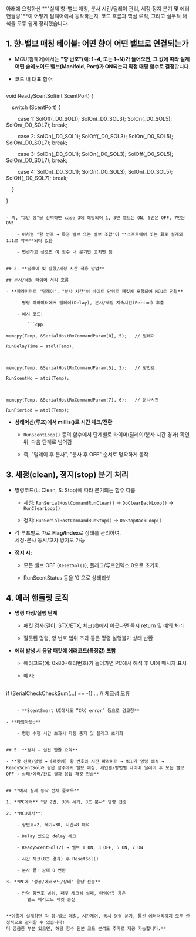 아래에 요청하신 **"실제 향-밸브 매칭, 분사 시간/딜레이 관리, 세정·정지 분기 및 에러 핸들링"**이 어떻게 펌웨어에서 동작하는지, 코드 흐름과 핵심 로직, 그리고 실무적 해석을 모두 쉽게 정리했습니다.

## 1. **향-밸브 매칭 테이블: 어떤 향이 어떤 밸브로 연결되는가**

- MCU(펌웨어)에서는 **"향 번호"(예: 1~4, 또는 1~N)가 들어오면, 그 값에 따라 실제 어떤 솔레노이드 밸브(Manifold, Port)가 ON되는지 직접 매핑 함수로 결정**합니다.
    
- 코드 내 대표 함수:
    
    ```cpp

void ReadyScentSol(int ScentPort) {

    switch (ScentPort) {

        case 1: SolOff(_D0_SOL1); SolOn(_D0_SOL3); SolOn(_D0_SOL5); SolOn(_D0_SOL7); break;

        case 2: SolOn(_D0_SOL1); SolOff(_D0_SOL3); SolOn(_D0_SOL5); SolOn(_D0_SOL7); break;

        case 3: SolOn(_D0_SOL1); SolOn(_D0_SOL3); SolOff(_D0_SOL5); SolOn(_D0_SOL7); break;

        case 4: SolOn(_D0_SOL1); SolOn(_D0_SOL3); SolOn(_D0_SOL5); SolOff(_D0_SOL7); break;

    }

}

```
    
- 즉, "3번 향"을 선택하면 case 3에 해당되어 1, 3번 밸브는 ON, 5번은 OFF, 7번은 ON!
    
    - 이처럼 "향 번호 → 특정 밸브 또는 밸브 조합"이 **소프트웨어 또는 회로 설계와 1:1로 약속**되어 있음
        
    - 변경하고 싶으면 이 함수 내 분기만 고치면 됨
        

## 2. **딜레이 및 발향/세정 시간 적용 방법**

## 분사/세정 타이머 처리 흐름

- **파라미터로 "딜레이", "분사 시간"이 바이트 단위로 패킷에 포함되어 MCU로 전달**
    
    - 명령 파라미터에서 딜레이(Delay), 분사/세정 지속시간(Period) 추출
        
    - 예시 코드:
        
        ```cpp

memcpy(Temp, &SerialHostRxCommandParam[0], 5);   // 딜레이

RunDelayTime = atol(Temp);

  

memcpy(Temp, &SerialHostRxCommandParam[5], 2);   // 향번호

RunScentNo = atoi(Temp);

  

memcpy(Temp, &SerialHostRxCommandParam[7], 6);   // 분사시간

RunPieriod = atol(Temp);

```
        
- **상태머신(루프)에서 millis()로 시간 체크/전환**
    
    - `RunScentLoop()` 등의 함수에서 단계별로 타이머(딜레이/분사 시간 경과) 확인 뒤, 다음 단계로 넘어감
        
    - 즉, "딜레이 후 분사", "분사 후 OFF" 순서로 명확하게 동작
        

## 3. **세정(clean), 정지(stop) 분기 처리**

- 명령코드(L: Clean, S: Stop)에 따라 분기되는 함수 다름
    
    - 세정: `RunSerialHostCommandRunClear()` → `DoClearBackLoop()` → `RunClearLoop()`
        
    - 정지: `RunSerialHostCommandRunStop()` → `DoStopBackLoop()`
        
- 각 루프별로 따로 **Flag/Index**로 상태를 관리하여,  
    세정-분사 동시/교차 방지도 가능
    
- **정지 시:**
    
    - 모든 밸브 OFF (`ResetSol()`), 플래그/루프인덱스 0으로 초기화,
        
    - RunScentStatus 등을 '0'으로 상태리셋
        

## 4. **에러 핸들링 로직**

- **명령 파싱/실행 단계**
    
    - 패킷 검사(길이, STX/ETX, 체크섬)에서 어긋나면 즉시 return 및 예외 처리
        
    - 잘못된 명령, 향 번호 범위 초과 등은 명령 실행불가 상태 반환
        
- **에러 발생 시 응답 패킷에 에러코드(특정값) 포함**
    
    - 에러코드(예: 0x80+에러번호)가 들어가면 PC에서 해석 후 UI에 메시지 표시
        
    - 예시:
        
        
        
        ```cpp

if (SerialCheckCheckSum(...) == -1) ... // 체크섬 오류

```
        
    - **ScentSmart UI에서도 “CRC error” 등으로 경고창**
        
- **타임아웃:**
    
    - 명령 수행 시간 초과시 자동 중지 및 플래그 초기화
        

## 5. **정리 – 실전 한줄 요약**

- **향 선택/명령 → (패킷에) 향 번호와 시간 파라미터 → MCU가 명령 해석 → ReadyScentSol과 같은 함수에서 밸브 매칭, 개인별/방법별 타이머 딜레이 후 모든 밸브 OFF → 상태/에러/완료 결과 응답 패킷 전송**
    

## **예시 실제 동작 전체 플로우**

1. **PC에서** "향 2번, 30% 세기, 8초 분사" 명령 전송
    
2. **MCU에서**:
    
    - 향번호=2, 세기=30, 시간=8 해석
        
    - Delay 있으면 delay 체크
        
    - ReadyScentSol(2) → 밸브 1 ON, 3 OFF, 5 ON, 7 ON
        
    - 시간 체크(8초 경과) 후 ResetSol()
        
    - 분사 끝! 상태 0 변환
        
3. **PC에 "성공/에러코드/상태" 응답 전송**
    
    - 만약 향번호 범위, 패킷 체크섬 실패, 타임아웃 등은  
        별도 에러코드 패킷 송신
        

**이렇게 설계하면 각 향-밸브 매칭, 시간제어, 동시 명령 분기, 통신 에러처리까지 모두 안정적으로 관리할 수 있습니다!  
더 궁금한 부분 있으면, 해당 함수 원본 코드 분석도 추가로 제공 가능합니다.**
